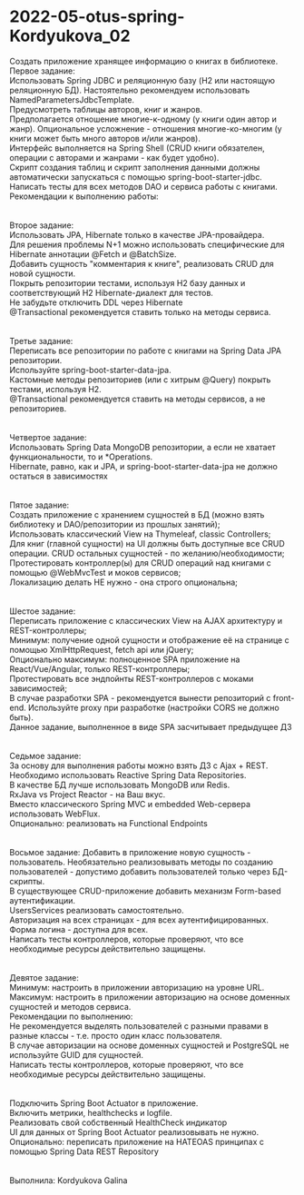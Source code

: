 # 2022-05-otus-spring-Kordyukova_02
Создать приложение хранящее информацию о книгах в библиотеке.
<br>
Первое задание:
<br>
Использовать Spring JDBC и реляционную базу (H2 или настоящую реляционную БД). Настоятельно рекомендуем использовать NamedParametersJdbcTemplate.
<br>
Предусмотреть таблицы авторов, книг и жанров.
<br>
Предполагается отношение многие-к-одному (у книги один автор и жанр). Опциональное усложнение - отношения многие-ко-многим (у книги может быть много авторов и/или жанров).
<br>
Интерфейс выполняется на Spring Shell (CRUD книги обязателен, операции с авторами и жанрами - как будет удобно).
<br>
Скрипт создания таблиц и скрипт заполнения данными должны автоматически запускаться с помощью spring-boot-starter-jdbc.
<br>
Написать тесты для всех методов DAO и сервиса работы с книгами. Рекомендации к выполнению работы:
<br>
<br>
<br>
Второе задание:
<br>
Использовать JPA, Hibernate только в качестве JPA-провайдера.
<br>
Для решения проблемы N+1 можно использовать специфические для Hibernate аннотации @Fetch и @BatchSize.
<br>
Добавить сущность "комментария к книге", реализовать CRUD для новой сущности.
<br>
Покрыть репозитории тестами, используя H2 базу данных и соответствующий H2 Hibernate-диалект для тестов.
<br>
Не забудьте отключить DDL через Hibernate
<br>
@Transactional рекомендуется ставить только на методы сервиса.
<br>
<br>
<br>
Третье задание:
<br>
Переписать все репозитории по работе с книгами на Spring Data JPA репозитории.
<br>
Используйте spring-boot-starter-data-jpa.
<br>
Кастомные методы репозиториев (или с хитрым @Query) покрыть тестами, используя H2.
<br>
@Transactional рекомендуется ставить на методы сервисов, а не репозиториев.
<br>
<br>
<br>
Четвертое задание:
<br>
Использовать Spring Data MongoDB репозитории, а если не хватает функциональности, то и *Operations.
<br>
Hibernate, равно, как и JPA, и spring-boot-starter-data-jpa не должно остаться в зависимостях
<br>
<br>
<br>
Пятое задание:
<br>
Создать приложение с хранением сущностей в БД (можно взять библиотеку и DAO/репозитории из прошлых занятий);
<br>
Использовать классический View на Thymeleaf, classic Controllers;
<br>
Для книг (главной сущности) на UI должны быть доступные все CRUD операции. CRUD остальных сущностей - по желанию/необходимости;
<br>
Протестировать контроллер(ы) для CRUD операций над книгами с помощью @WebMvcTest и моков сервисов;
<br>
Локализацию делать НЕ нужно - она строго опциональна;
<br>
<br>
<br>
Шестое задание:
<br>
Переписать приложение с классических View на AJAX архитектуру и REST-контроллеры;
<br>
Минимум: получение одной сущности и отображение её на странице с помощью XmlHttpRequest, fetch api или jQuery;
<br>
Опционально максимум: полноценное SPA приложение на React/Vue/Angular, только REST-контроллеры;
<br>
Протестировать все эндпойнты REST-контроллеров с моками зависимостей;
<br>
В случае разработки SPA - рекомендуется вынести репозиторий с front-end. Используйте proxy при разработке (настройки CORS не должно быть).
<br>
Данное задание, выполненное в виде SPA засчитывает предыдущее ДЗ
<br>
<br>
<br>
Седьмое задание:
<br>
За основу для выполнения работы можно взять ДЗ с Ajax + REST.
<br>
Необходимо использовать Reactive Spring Data Repositories.
<br>
В качестве БД лучше использовать MongoDB или Redis.
<br>
RxJava vs Project Reactor - на Ваш вкус.
<br>
Вместо классического Spring MVC и embedded Web-сервера использовать WebFlux.
<br>
Опционально: реализовать на Functional Endpoints
<br>
<br>
<br>
Восьмое задание:
Добавить в приложение новую сущность - пользователь. Необязательно реализовывать методы по созданию
<br> 
пользователей - допустимо добавить пользователей только через БД-скрипты.
<br>
В существующее CRUD-приложение добавить механизм Form-based аутентификации.
<br>
UsersServices реализовать самостоятельно.
<br>
Авторизация на всех страницах - для всех аутентифицированных. Форма логина - доступна для всех.
<br>
Написать тесты контроллеров, которые проверяют, что все необходимые ресурсы действительно защищены.
<br>
<br>
<br>
Девятое задание:
<br>
Минимум: настроить в приложении авторизацию на уровне URL.
<br>
Максимум: настроить в приложении авторизацию на основе доменных сущностей и методов сервиса.
<br>
Рекомендации по выполнению:
<br>
Не рекомендуется выделять пользователей с разными правами в разные классы - т.е. просто один класс пользователя.
<br>
В случае авторизации на основе доменных сущностей и PostgreSQL не используйте GUID для сущностей.
<br>
Написать тесты контроллеров, которые проверяют, что все необходимые ресурсы действительно защищены.
<br>
<br>
<br>
Подключить Spring Boot Actuator в приложение.
<br>
Включить метрики, healthchecks и logfile.
<br>
Реализовать свой собственный HealthCheck индикатор
<br>
UI для данных от Spring Boot Actuator реализовывать не нужно.
<br>
Опционально: переписать приложение на HATEOAS принципах с помощью Spring Data REST Repository
<br>
<br>
<br>
Выполнила: Kordyukova Galina
